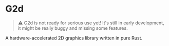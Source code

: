 # G2d
> :warning: G2d is not ready for serious use yet! It's still in early development, it might be really buggy and missing some features.

A hardware-accelerated 2D graphics library written in pure Rust.